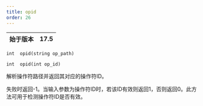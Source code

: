 ```yaml
---
title: opid
order: 26
---
```

| 始于版本 | 17.5 |
| --- | --- |

`int  opid(string op_path)`

`int  opid(int op_id)`

解析操作符路径并返回其对应的操作符ID。

失败时返回-1。当输入参数为操作符ID时，若该ID有效则返回1，否则返回0。此方法可用于检测操作符ID是否有效。
